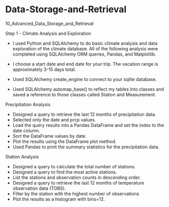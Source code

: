 # Data-Storage-and-Retrieval
10_Advanced_Data_Storage_and_Retrieval

Step 1 - Climate Analysis and Exploration
- I used Python and SQLAlchemy to do basic climate analysis and data exploration of the climate database. All of the following analysis were completed using SQLAlchemy ORM queries, Pandas, and Matplotlib.

- I choose a start date and end date for your trip. The vacation range is approximately 3-15 days total.
- Used SQLAlchemy create_engine to connect to your sqlite database.
- Used SQLAlchemy automap_base() to reflect my tables into classes and saved a reference to those classes called Station and Measurement.

Precipitation Analysis
- Designed a query to retrieve the last 12 months of precipitation data.
- Selected only the date and prcp values.
- Load the query results into a Pandas DataFrame and set the index to the date column.
- Sort the DataFrame values by date.
- Plot the results using the DataFrame plot method.
- Used Pandas to print the summary statistics for the precipitation data.

Station Analysis
- Designed a query to calculate the total number of stations.
- Designed a query to find the most active stations.
- List the stations and observation counts in descending order.
- Designed a query to retrieve the last 12 months of temperature observation data (TOBS).
- Filter by the station with the highest number of observations
- Plot the results as a histogram with bins=12.



